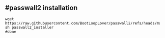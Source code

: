 #passwall2 installation
---

```
wget https://raw.githubusercontent.com/BootLoopLover/passwall2/refs/heads/main/passwall2_installer
sh passwall2_installer
#done
```

